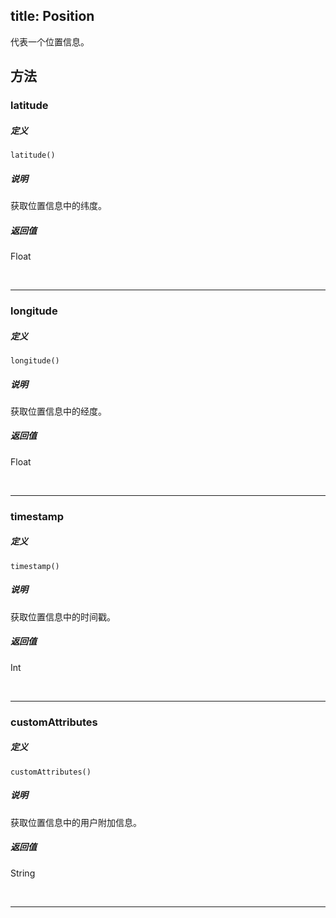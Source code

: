 title: Position
---

代表一个位置信息。


## 方法

### latitude

##### 定义

`latitude()`

##### 说明

获取位置信息中的纬度。

##### 返回值

Float

</br>

---

### longitude

##### 定义

`longitude()`

##### 说明

获取位置信息中的经度。

##### 返回值

Float

</br>

---

### timestamp

##### 定义

`timestamp()`

##### 说明

获取位置信息中的时间戳。

##### 返回值

Int

</br>

---

### customAttributes

##### 定义

`customAttributes()`

##### 说明

获取位置信息中的用户附加信息。

##### 返回值

String

</br>

---
